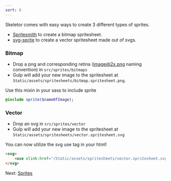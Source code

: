 ```yaml
---
sort: 6
---
```


Skeletor comes with easy ways to create 3 different types of sprites.

* [Spritesmith](https://github.com/twolfson/gulp.spritesmith) to create a bitmap spritesheet.
* [svg-sprite](https://github.com/jkphl/svg-sprite) to create a vector spritesheet made out of svgs.

### Bitmap

* Drop a png and corresponding retina (image@2x.png naming convention) in `src/sprites/bitmaps`
* Gulp will add your new image to the spritesheet at `Static/assets/spritesheets/bitmap.spritesheet.png`.

Use this mixin in your sass to include sprite

```sass
@include sprite($nameOfImage);
```

### Vector

* Drop an svg in `src/sprites/vector`
* Gulp will add your new image to the spritesheet at `Static/assets/spritesheets/vector.spritesheet.svg`

You can now utilize the svg use tag in your html!

```html
<svg>
	<use xlink:href="/Static/assets/spritesheets/vector.spritesheet.svg#nameOfImage"></use>
</svg>
```

Next: [Sprites](sprites)